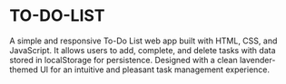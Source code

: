 # TO-DO-LIST
A simple and responsive To-Do List web app built with HTML, CSS, and JavaScript. It allows users to add, complete, and delete tasks with data stored in localStorage for persistence. Designed with a clean lavender-themed UI for an intuitive and pleasant task management experience.
